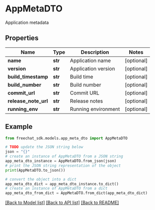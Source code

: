 # AppMetaDTO

Application metadata

## Properties

Name | Type | Description | Notes
------------ | ------------- | ------------- | -------------
**name** | **str** | Application name | [optional] 
**version** | **str** | Application version | [optional] 
**build_timestamp** | **str** | Build time | [optional] 
**build_number** | **str** | Build number | [optional] 
**commit_url** | **str** | Commit URL | [optional] 
**release_note_url** | **str** | Release notes | [optional] 
**running_env** | **str** | Running environment | [optional] 

## Example

```python
from freechat_sdk.models.app_meta_dto import AppMetaDTO

# TODO update the JSON string below
json = "{}"
# create an instance of AppMetaDTO from a JSON string
app_meta_dto_instance = AppMetaDTO.from_json(json)
# print the JSON string representation of the object
print(AppMetaDTO.to_json())

# convert the object into a dict
app_meta_dto_dict = app_meta_dto_instance.to_dict()
# create an instance of AppMetaDTO from a dict
app_meta_dto_from_dict = AppMetaDTO.from_dict(app_meta_dto_dict)
```
[[Back to Model list]](../README.md#documentation-for-models) [[Back to API list]](../README.md#documentation-for-api-endpoints) [[Back to README]](../README.md)



